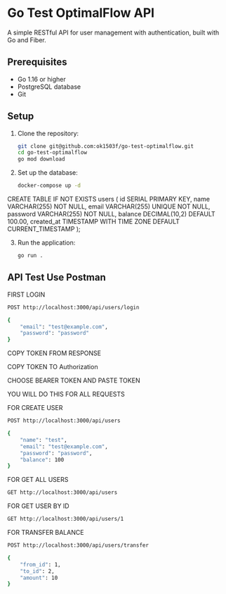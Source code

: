 # Go Test OptimalFlow API

A simple RESTful API for user management with authentication, built with Go and Fiber.

## Prerequisites

- Go 1.16 or higher
- PostgreSQL database
- Git

## Setup

1. Clone the repository:

   ```bash
   git clone git@github.com:ok1503f/go-test-optimalflow.git
   cd go-test-optimalflow
   go mod download
   ```

2. Set up the database:
   ```bash
   docker-compose up -d
   ```

CREATE TABLE IF NOT EXISTS users (
id SERIAL PRIMARY KEY,
name VARCHAR(255) NOT NULL,
email VARCHAR(255) UNIQUE NOT NULL,
password VARCHAR(255) NOT NULL,
balance DECIMAL(10,2) DEFAULT 100.00,
created_at TIMESTAMP WITH TIME ZONE DEFAULT CURRENT_TIMESTAMP
);

3. Run the application:
   ```bash
   go run .
   ```

## API Test Use Postman

FIRST LOGIN

```bash
POST http://localhost:3000/api/users/login

{
    "email": "test@example.com",
    "password": "password"
}

```

COPY TOKEN FROM RESPONSE

COPY TOKEN TO Authorization

CHOOSE BEARER TOKEN AND PASTE TOKEN

YOU WILL DO THIS FOR ALL REQUESTS

FOR CREATE USER

```bash
POST http://localhost:3000/api/users

{
    "name": "test",
    "email": "test@example.com",
    "password": "password",
    "balance": 100
}

```

FOR GET ALL USERS

```bash
GET http://localhost:3000/api/users
```

FOR GET USER BY ID

```bash
GET http://localhost:3000/api/users/1
```

FOR TRANSFER BALANCE

```bash
POST http://localhost:3000/api/users/transfer

{
    "from_id": 1,
    "to_id": 2,
    "amount": 10
}
```
